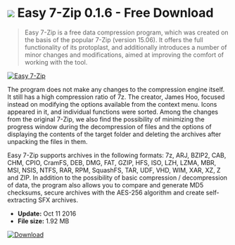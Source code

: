 # ![](https://cdn.softexe.net/static/icon/win.gif) Easy 7-Zip 0.1.6 - Free Download

> Easy 7-Zip is a free data compression program, which was created on the basis of the popular 7-Zip (version 15.06). It offers the full functionality of its protoplast, and additionally introduces a number of minor changes and modifications, aimed at improving the comfort of working with the tool.

[![Easy 7-Zip](https://gallery.dpcdn.pl/imgc/Tools/48418/g_-_420x350_1.5_-_x20140314133538_0.png)](https://softexe.net/win/disks-files/compression/easy-7-zip:ppcbh.html)

The program does not make any changes to the compression engine itself. It still has a high compression ratio of 7z. The creator, James Hoo, focused instead on modifying the options available from the context menu. Icons appeared in it, and individual functions were sorted. Among the changes from the original 7-Zip, we also find the possibility of minimizing the progress window during the decompression of files and the options of displaying the contents of the target folder and deleting the archives after unpacking the files in them.
 
 Easy 7-Zip supports archives in the following formats: 7z, ARJ, BZIP2, CAB, CHM, CPIO, CramFS, DEB, DMG, FAT, GZIP, HFS, ISO, LZH, LZMA, MBR, MSI, NSIS, NTFS, RAR, RPM, SquashFS, TAR, UDF, VHD, WIM, XAR, XZ, Z and ZIP. In addition to the possibility of basic compression / decompression of data, the program also allows you to compare and generate MD5 checksums, secure archives with the AES-256 algorithm and create self-extracting SFX archives.


- **Update:** Oct 11 2016
- **File size:** 1.92 MB

[![Download](https://cdn.softexe.net/static/img/download.png)](https://softexe.net/win/disks-files/compression/easy-7-zip:ppcbh.html)

